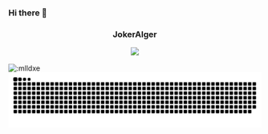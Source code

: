 ### Hi there 👋
<p align="center">
  <h3 align="center">JokerAlger</h3>
</p>



<p align = "center">
  <img src="https://github-readme-stats.vercel.app/api?username=jokerAlger" />


<!-- 
**JokerAlger/JokerAlger** is a ✨ _special_ ✨ repository because its `README.md` (this file) appears on your GitHub profile.

Here are some ideas to get you started:

- 🔭 I’m currently working on ...
- 🌱 I’m currently learning ...
- 👯 I’m looking to collaborate on ...
- 🤔 I’m looking for help with ...
- 💬 Ask me about ...
- 📫 How to reach me: ...
- 😄 Pronouns: ...
- ⚡ Fun fact: ...
-->
![:mlldxe](https://count.getloli.com/get/@:JokerAlger?theme=JokerAlger)
![亮色](https://raw.githubusercontent.com/JokerAlger/JokerAlger/output/github-contribution-grid-snake.svg)




